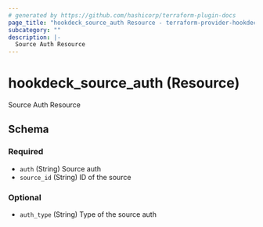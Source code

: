 ```yaml
---
# generated by https://github.com/hashicorp/terraform-plugin-docs
page_title: "hookdeck_source_auth Resource - terraform-provider-hookdeck"
subcategory: ""
description: |-
  Source Auth Resource
---
```


# hookdeck_source_auth (Resource)

Source Auth Resource



<!-- schema generated by tfplugindocs -->
## Schema

### Required

- `auth` (String) Source auth
- `source_id` (String) ID of the source

### Optional

- `auth_type` (String) Type of the source auth

